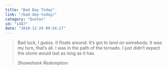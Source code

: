 ```yaml
---
title: "Bad Day Today"
link: "/bad-day-today/"
category: "Quotes"
id: "1487"
date: "2010-12-29 09:54:27"
---
```


> Bad luck, I guess. It floats around. It’s got to land on somebody. It was my turn, that’s all. I was in the path of
> the tornado. I just didn’t expect the storm would last as long as it has.
>
> <cite>Shawshank Redemption</cite>

